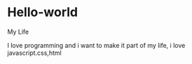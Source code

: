 # Hello-world
My Life

I love programming and i want to make it part of my life, i love javascript.css,html
